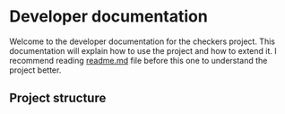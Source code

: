 # Developer documentation
Welcome to the developer documentation for the checkers project. This documentation will explain how to use the project and how to extend it. I recommend reading [readme.md](../readme.md) file before this one to understand the project better.

## Project structure

